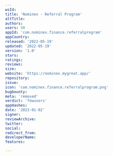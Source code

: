 ```yaml
---
wsId: 
title: 'Nominex - Referral Program'
altTitle: 
authors: 
users: 50
appId: 'com.nominex.finance.referralprogram'
appCountry: 
released: '2022-05-19'
updated: '2022-05-19'
version: '1.0'
stars: 
ratings: 
reviews: 
size: 
website: 'https://nominex.mygreat.app/'
repository: 
issue: 
icon: 'com.nominex.finance.referralprogram.png'
bugbounty: 
meta: 'removed'
verdict: 'fewusers'
appHashes: 
date: '2023-01-02'
signer: 
reviewArchive: 
twitter: 
social: 
redirect_from: 
developerName: 
features: 

---
```


